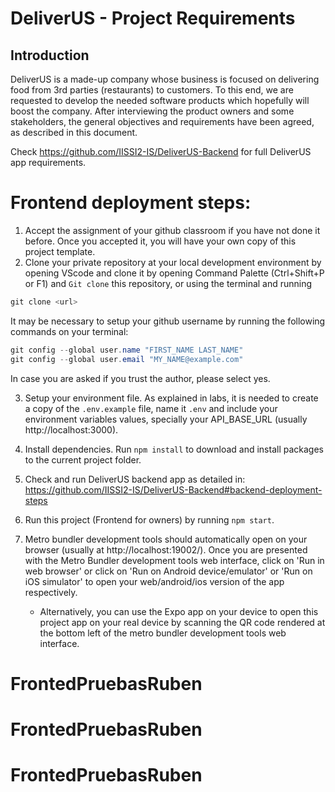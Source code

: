 # DeliverUS - Project Requirements

## Introduction
DeliverUS is a made-up company whose business is focused on delivering food from 3rd parties (restaurants) to customers. To this end, we are requested to develop the needed software products which hopefully will boost the company. After interviewing the product owners and some stakeholders, the general objectives and requirements have been agreed, as described in this document.

Check https://github.com/IISSI2-IS/DeliverUS-Backend for full DeliverUS app requirements.

# Frontend deployment steps:
1. Accept the assignment of your github classroom if you have not done it before. Once you accepted it, you will have your own copy of this project template.
2. Clone your private repository at your local development environment by opening VScode and clone it by opening Command Palette (Ctrl+Shift+P or F1) and `Git clone` this repository, or using the terminal and running
```PowerShell
git clone <url>
```
It may be necessary to setup your github username by running the following commands on your terminal:
```PowerShell
git config --global user.name "FIRST_NAME LAST_NAME"
git config --global user.email "MY_NAME@example.com"
```
In case you are asked if you trust the author, please select yes.

3. Setup your environment file. As explained in labs, it is needed to create a copy of the `.env.example` file, name it `.env` and include your environment variables values, specially your API_BASE_URL (usually http://localhost:3000).

4. Install dependencies. Run `npm install` to download and install packages to the current project folder.

5. Check and run DeliverUS backend app as detailed in:
https://github.com/IISSI2-IS/DeliverUS-Backend#backend-deployment-steps

6. Run this project (Frontend for owners) by running `npm start`.

7. Metro bundler development tools should automatically open on your browser (usually at http://localhost:19002/). Once you are presented with the Metro Bundler development tools web interface, click on 'Run in web browser' or click on 'Run on Android device/emulator' or 'Run on iOS simulator' to open your web/android/ios version of the app respectively.
   * Alternatively, you can use the Expo app on your device to open this project app on your real device by scanning the QR code rendered at the bottom left of the metro bundler development tools web interface.
# FrontedPruebasRuben
# FrontedPruebasRuben
# FrontedPruebasRuben
